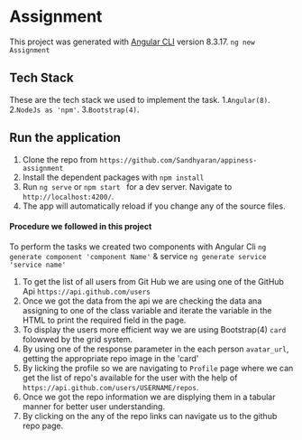# Assignment

This project was generated with [Angular CLI](https://github.com/angular/angular-cli) version 8.3.17. `ng new Assignment`

## Tech Stack
 These are the tech stack we used to implement the task.
 1.`Angular(8)`.
 2.`NodeJs as 'npm'`.
 3.`Bootstrap(4)`.

## Run the application
1. Clone the repo from `https://github.com/Sandhyaran/appiness-assignment`
2. Install the dependent packages with `npm install`
3. Run `ng serve` or `npm start ` for a dev server. Navigate to `http://localhost:4200/`. 
4. The app will automatically reload if you change any of the source files.

#### Procedure we followed in this project
To perform the tasks we created two components with Angular Cli `ng generate component 'component Name'` & service `ng generate service 'service name'`
1. To get the list of all users from Git Hub we are using one of the GitHub Api `https://api.github.com/users`
2. Once we got the data from the api we are checking the data ana assigning to one of the class variable and iterate the variable in the HTML to print the required field in the page.
3. To display the users more efficient way we are using Bootstrap(4) `card` folowwed by the grid system.
4. By using one of the response parameter in the each person `avatar_url`, getting the appropriate repo image in the 'card'
5. By licking the profile so we are navigating to `Profile` page where we can get the list of repo's available for the user with the help of `https://api.github.com/users/USERNAME/repos`.
6. Once we got the repo information we are displying them in a tabular manner for better user understanding.
7. By clicking on the any of the repo links can navigate us to the github repo page.
